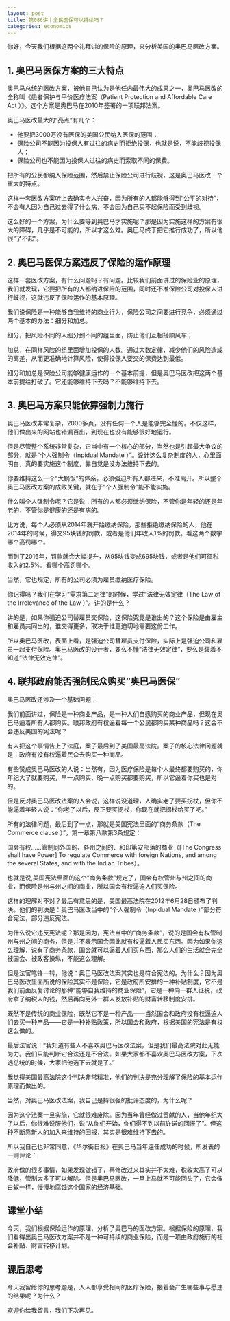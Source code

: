 ```yaml
---
layout: post
title: 第086讲丨全民医保可以持续吗？
categories: economics
---
```


你好，今天我们根据这两个礼拜讲的保险的原理，来分析美国的奥巴马医改方案。

## 1. 奥巴马医保方案的三大特点

奥巴马总统的医改方案，被他自己认为是他任内最伟大的成果之一，奥巴马医改的全称叫《患者保护与平价医疗法案（Patient Protection and Affordable Care Act ）》。这个方案是奥巴马在2010年签署的一项联邦法案。

奥巴马医改最大的“亮点”有几个：

* 他要把3000万没有医保的美国公民纳入医保的范围；
* 保险公司不能因为投保人有过往的病史而拒绝投保，也就是说，不能歧视投保人；
* 保险公司也不能因为投保人过往的病史而索取不同的保费。

把所有的公民都纳入保险范围，然后禁止保险公司进行歧视，这是奥巴马医改一个重大的特点。

这样一套医改方案听上去确实令人兴奋，因为所有的人都能够得到“公平的对待”，不会有人因为自己过去得了什么病，不会因为自己买不起保险而受到歧视。

这么好的一个方案，为什么要等到奥巴马才实施呢？那是因为实施这样的方案有很大的障碍，几乎是不可能的，所以才这么难。奥巴马终于把它推行成功了，所以他很“了不起”。

## 2. 奥巴马医保方案违反了保险的运作原理

这样一套医改方案，有什么问题吗？有问题。比较我们前面讲过的保险业的原理，我们就发现，它要把所有的人都纳进保险的范围，同时还不准保险公司对投保人进行歧视，这就违反了保险运作的基本原理。

我们说保险是一种能够自我维持的商业行为，保险公司之间要进行竞争，必须通过两个基本的办法：细分和加总。

细分，把风险不同的人细分到不同的组里面，防止他们互相搭顺风车；

加总，在同样风险的组里面增加投保的人数。通过大数定律，减少他们的风险造成的离差，从而更准确地计算风险，使得投保人要交的保费达到最低。

细分和加总是保险公司能够健康运作的一个基本前提，但是奥巴马医改把这两个基本前提给打破了。它还能够维持下去吗？不能够维持下去。

## 3. 奥巴马方案只能依靠强制力施行

奥巴马医改非常复杂，2000多页，没有任何一个人是能够完全懂的。不仅这样，他们做出来的网站也错漏百出，到现在也没有能够很好地运行。

但是尽管整个系统非常复杂，它当中有一个核心的部分，当然也是引起最大争议的部分，就是“个人强制令（Inpidual Mandate ）”。设计这么复杂制度的人，心里面明白，真的要实施这个制度，靠自觉是没办法维持下去的。

你要维持这么一个“大锅饭”的体系，必须强迫所有人都进来，不准离开。所以整个奥巴马医改方案的成败关键，就在于“个人强制令”能不能实施。

什么叫个人强制令呢？它是说：所有的人都必须缴纳保险，不管你是年轻的还是年老的，不管你是健康的还是有病的。

比方说，每个人必须从2014年就开始缴纳保险，那些拒绝缴纳保险的人，他在2014年的时候，得交95块钱的罚款，或者是他们年收入1%的罚款。看这两个数字哪个高罚哪个。

而到了2016年，罚款就会大幅提升，从95块钱变成695块钱，或者是他们可征税收入的2.5%。看哪个高罚哪个。

当然，它也规定，所有的公司必须为雇员缴纳医疗保险。

你记得吗？我们在学习“需求第二定律”的时候，学过“法律无效定律（The Law of the Irrelevance of the Law ）”。讲的是什么？

讲的是，如果你强迫公司替雇员交保险，这保险究竟是谁出的？这个保险是由雇主和雇员共同出的，谁交得更多，取决于谁更迫切地需要这份工作。

所以奥巴马医改，表面上看，是强迫公司替雇员支付保险，实际上是强迫公司和雇员一起支付保险。奥巴马医改的设计者，要么不懂“法律无效定律”，要么是装着不知道“法律无效定律”。

## 4. 联邦政府能否强制民众购买“奥巴马医保”

奥巴马医改还涉及一个基础问题：

我们前面讲过，保险是一种商业产品，是一种人们自愿购买的商业产品，但现在奥巴马逼着所有人都购买。联邦政府有权逼着每一个公民都购买某种商品吗？这会不会违反美国的宪法呢？

有人把这个事情告上了法庭，案子最后到了美国最高法院。案子的核心法律问题就是：政府有没有权逼着民众去购买一种商品。

有些赞成奥巴马医改的人说：当然有，因为医疗保险是每个人最终都要购买的，你年纪大了就要购买，早一点购买、晚一点购买都要购买，所以它逼着你买也是对的。

但是反对奥巴马医改法案的人会说，这样说没道理，人确实老了要买拐杖，但你不能逼着年轻人说：“你老了以后，反正要买拐杖，你现在就把拐杖给买了吧。”

所有的法律问题，最后到了一点，那就是美国宪法里面的“商务条款（The Commerce clause ）”，第一章第八款第3条规定：

国会有权……管制同外国的、各州之间的、和印第安部落的商业（[The Congress shall have Power] To regulate Commerce with foreign Nations, and among the several States, and with the Indian Tribes）。

也就是说,美国宪法里面的这个“商务条款”规定了，国会有权管州与州之间的商业，而保险是州与州之间的商业，所以国会有权逼迫人们买保险。

这样的理解对不对？最后有意思的是，美国最高法院在2012年6月28日颁布了判决。他们的判决是：奥巴马医改当中的“个人强制令（Inpidual Mandate ）”部分符合宪法，部分违反宪法。

为什么说它违反宪法呢？那是因为，宪法当中的“商务条款”，说的是国会有权管制州与州之间的商务，但是并不表示国会因此就有权逼着人民买东西。因为如果你这么理解，说有了商务条款，国会就可以逼着人们买东西，那么人们的生活就会完全被国会、被政客操纵，不能这么理解。

但是法官笔锋一转，他说：奥巴马医改法案其实也是符合宪法的。为什么？因为奥巴马医改里面所说的保险其实不是保险，它是政府所安排的一种补贴制度，它不是我们前面反复讨论的那种“能够自我维持的商业保险”，它是一种向一群人征税，政府拿了纳税人的钱，然后再向另外一群人发放补贴的财富转移制度安排。

既然不是传统的商业保险，既然它不是一种产品——当然国会和政府没有权逼迫人们去买一种产品——它是一种补贴政策，所以国会和政府，根据美国的宪法是有权这么做的。

最后法官说：“我知道有些人不喜欢奥巴马医改法案，但是我们最高法院对此无能为力。我们只能判断它合法还是不合法。如果大家都不喜欢奥巴马医改方案，下次选总统的时候，大家把他选下去就是了。”

我觉得美国最高法院这个判决非常精准，他们的判决是充分理解了保险的基本运作原理而做出的。

当然，对奥巴马医改法案，我自己是持很强的批评态度的，为什么呢？

因为这个法案一旦实施，它就很难废除。因为当年曾经做过贡献的人，当他年纪大了以后，你很难说服他们，说“从你们开始，你们得不到以前许诺的回报了”。但这种不断靠新人的加入来维持的回报，其实是很难维持下去的。

所以我自己也非常同意，《华尔街日报》在奥巴马当年连任成功的时候，所发表的一则评论：

政府做的很多事情，如果发现做错了，再修改过来其实并不太难，税收太高了可以降低，管制太多了可以解除。但是奥巴马医改，一旦上马就不可能回头了，它会像白蚁一样，慢慢地腐蚀这个国家的经济基础。

## 课堂小结

今天，我们根据保险运作的原理，分析了奥巴马的医改方案。根据保险的原理，我们看得出奥巴马医改方案并不是一种可持续的商业保险，而是一项由政府施行的社会补贴、财富转移计划。

## 课后思考

今天我留给你的思考题是，人人都享受相同的医疗保险，接着会产生哪些事与愿违的结果呢？为什么？

欢迎你给我留言，我们下次再见。

